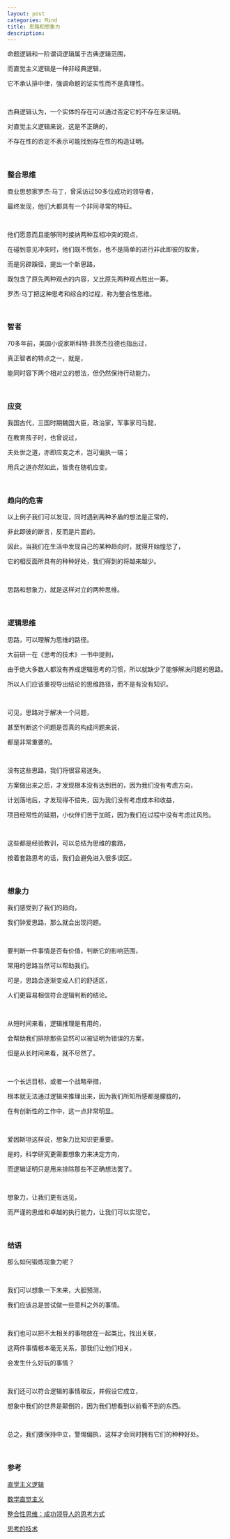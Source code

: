 ```yaml
---
layout: post
categories: Mind
title: 思路和想象力
description: 
---
```


命题逻辑和一阶谓词逻辑属于古典逻辑范围，

而直觉主义逻辑是一种非经典逻辑，

它不承认排中律，强调命题的证实性而不是真理性。

<br/>

古典逻辑认为，一个实体的存在可以通过否定它的不存在来证明。

对直觉主义逻辑来说，这是不正确的，

不存在性的否定不表示可能找到存在性的构造证明。

<br/>

### **整合思维**

商业思想家罗杰·马丁，曾采访过50多位成功的领导者，

最终发现，他们大都具有一个非同寻常的特征。

<br/>

他们愿意而且能够同时接纳两种互相冲突的观点，

在碰到意见冲突时，他们既不慌张，也不是简单的进行非此即彼的取舍，

而是另辟蹊径，提出一个新思路，

既包含了原先两种观点的内容，又比原先两种观点胜出一筹。

罗杰·马丁把这种思考和综合的过程，称为整合性思维。

<br/>

### **智者**

70多年前，美国小说家斯科特·菲茨杰拉德也指出过，

真正智者的特点之一，就是，

能同时容下两个相对立的想法，但仍然保持行动能力。

<br/>

### **应变**

我国古代，三国时期魏国大臣，政治家，军事家司马懿，

在教育孩子时，也曾说过，

夫处世之道，亦即应变之术，岂可偏执一端；

用兵之道亦然如此，皆贵在随机应变。

<br/>

### **趋向的危害**

以上例子我们可以发现，同时遇到两种矛盾的想法是正常的，

非此即彼的断言，反而是片面的。

因此，当我们在生活中发现自己的某种趋向时，就得开始惶恐了，

它的相反面所具有的种种好处，我们得到的将越来越少。

<br/>

思路和想象力，就是这样对立的两种思维。

<br/>

### **逻辑思维**

思路，可以理解为思维的路径。

大前研一在《思考的技术》一书中提到，

由于绝大多数人都没有养成逻辑思考的习惯，所以就缺少了能够解决问题的思路。

所以人们应该重视导出结论的思维路径，而不是有没有知识。

<br/>

可见，思路对于解决一个问题，

甚至判断这个问题是否真的构成问题来说，

都是非常重要的。

<br/>

没有这些思路，我们将很容易迷失。

方案做出来之后，才发现根本没有达到目的，因为我们没有考虑方向，

计划落地后，才发现得不偿失，因为我们没有考虑成本和收益，

项目经常性的延期，小伙伴们苦于加班，因为我们在过程中没有考虑过风险。

<br/>

这些都是经验教训，可以总结为思维的套路，

按着套路思考的话，我们会避免进入很多误区。

<br/>

### **想象力**

我们感受到了我们的趋向，

我们钟爱思路，那么就会出现问题。

<br/>

要判断一件事情是否有价值，判断它的影响范围，

常用的思路当然可以帮助我们。

可是，思路会逐渐变成人们的舒适区，

人们更容易相信符合逻辑判断的结论。

<br/>

从短时间来看，逻辑推理是有用的，

会帮助我们排除那些显然可以被证明为错误的方案，

但是从长时间来看，就不尽然了。

<br/>

一个长远目标，或者一个战略举措，

根本就无法通过逻辑来推理出来，因为我们所知所感都是朦胧的，

在有创新性的工作中，这一点非常明显。

<br/>

爱因斯坦这样说，想象力比知识更重要。

是的，科学研究更需要想象力来决定方向，

而逻辑证明只是用来排除那些不正确想法罢了。

<br/>

想象力，让我们更有远见，

而严谨的思维和卓越的执行能力，让我们可以实现它。

<br/>

### **结语**

那么如何锻炼现象力呢？

<br/>

我们可以想象一下未来，大胆预测，

我们应该总是尝试做一些意料之外的事情。

<br/>

我们也可以把不太相关的事物放在一起类比，找出关联，

这两件事情根本毫无关系，那我们让他们相关，

会发生什么好玩的事情？

<br/>

我们还可以符合逻辑的事情取反，并假设它成立，

想象中我们的世界是颠倒的，因为我们想看到以前看不到的东西。

<br/>

总之，我们要保持中立，警惕偏执，这样才会同时拥有它们的种种好处。

<br/>

### **参考**

[直觉主义逻辑](https://zh.wikipedia.org/wiki/%E7%9B%B4%E8%A7%89%E4%B8%BB%E4%B9%89%E9%80%BB%E8%BE%91)

[数学直觉主义](https://zh.wikipedia.org/wiki/%E6%95%B0%E5%AD%A6%E7%9B%B4%E8%A7%89%E4%B8%BB%E4%B9%89)

[整合性思维：成功领导人的思考方式](http://wenku.baidu.com/view/1d94574dfe4733687e21aa8b.html)

[思考的技术](https://book.douban.com/subject/3138847/)